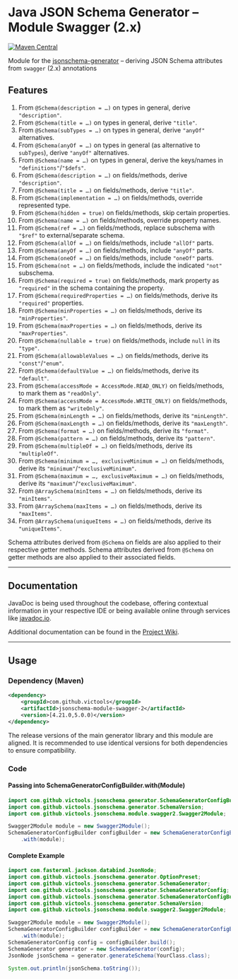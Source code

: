 # Java JSON Schema Generator – Module Swagger (2.x)
[![Maven Central](https://maven-badges.herokuapp.com/maven-central/com.github.victools/jsonschema-module-swagger-2/badge.svg)](https://maven-badges.herokuapp.com/maven-central/com.github.victools/jsonschema-module-swagger-2)

Module for the [jsonschema-generator](../jsonschema-generator) – deriving JSON Schema attributes from `swagger` (2.x) annotations

## Features
 1. From `@Schema(description = …)` on types in general, derive `"description"`.
 2. From `@Schema(title = …)` on types in general, derive `"title"`.
 3. From `@Schema(subTypes = …)` on types in general, derive `"anyOf"` alternatives.
 4. From `@Schema(anyOf = …)` on types in general (as alternative to `subTypes`), derive `"anyOf"` alternatives.
 5. From `@Schema(name = …)` on types in general, derive the keys/names in `"definitions"`/`"$defs"`.
 6. From `@Schema(description = …)` on fields/methods, derive `"description"`.
 7. From `@Schema(title = …)` on fields/methods, derive `"title"`.
 8. From `@Schema(implementation = …)` on fields/methods, override represented type.
 9. From `@Schema(hidden = true)` on fields/methods, skip certain properties.
10. From `@Schema(name = …)` on fields/methods, override property names.
11. From `@Schema(ref = …)` on fields/methods, replace subschema with `"$ref"` to external/separate schema.
12. From `@Schema(allOf = …)` on fields/methods, include `"allOf"` parts.
13. From `@Schema(anyOf = …)` on fields/methods, include `"anyOf"` parts.
14. From `@Schema(oneOf = …)` on fields/methods, include `"oneOf"` parts.
15. From `@Schema(not = …)` on fields/methods, include the indicated `"not"` subschema.
16. From `@Schema(required = true)` on fields/methods, mark property as `"required"` in the schema containing the property.
17. From `@Schema(requiredProperties = …)` on fields/methods, derive its `"required"` properties.
18. From `@Schema(minProperties = …)` on fields/methods, derive its `"minProperties"`.
19. From `@Schema(maxProperties = …)` on fields/methods, derive its `"maxProperties"`.
20. From `@Schema(nullable = true)` on fields/methods, include `null` in its `"type"`.
21. From `@Schema(allowableValues = …)` on fields/methods, derive its `"const"`/`"enum"`.
22. From `@Schema(defaultValue = …)` on fields/methods, derive its `"default"`.
23. From `@Schema(accessMode = AccessMode.READ_ONLY)` on fields/methods, to mark them as `"readOnly"`.
24. From `@Schema(accessMode = AccessMode.WRITE_ONLY)` on fields/methods, to mark them as `"writeOnly"`.
25. From `@Schema(minLength = …)` on fields/methods, derive its `"minLength"`.
26. From `@Schema(maxLength = …)` on fields/methods, derive its `"maxLength"`.
27. From `@Schema(format = …)` on fields/methods, derive its `"format"`.
28. From `@Schema(pattern = …)` on fields/methods, derive its `"pattern"`.
29. From `@Schema(multipleOf = …)` on fields/methods, derive its `"multipleOf"`.
30. From `@Schema(minimum = …, exclusiveMinimum = …)` on fields/methods, derive its `"minimum"`/`"exclusiveMinimum"`.
31. From `@Schema(maximum = …, exclusiveMaximum = …)` on fields/methods, derive its `"maximum"`/`"exclusiveMaximum"`.
32. From `@ArraySchema(minItems = …)` on fields/methods, derive its `"minItems"`.
33. From `@ArraySchema(maxItems = …)` on fields/methods, derive its `"maxItems"`.
34. From `@ArraySchema(uniqueItems = …)` on fields/methods, derive its `"uniqueItems"`.

Schema attributes derived from `@Schema` on fields are also applied to their respective getter methods.
Schema attributes derived from `@Schema` on getter methods are also applied to their associated fields.

----

## Documentation
JavaDoc is being used throughout the codebase, offering contextual information in your respective IDE or being available online through services like [javadoc.io](https://www.javadoc.io/doc/com.github.victools/jsonschema-module-swagger-2).

Additional documentation can be found in the [Project Wiki](https://github.com/victools/jsonschema-generator/wiki).

----

## Usage
### Dependency (Maven)
```xml
<dependency>
    <groupId>com.github.victools</groupId>
    <artifactId>jsonschema-module-swagger-2</artifactId>
    <version>[4.21.0,5.0.0)</version>
</dependency>
```

The release versions of the main generator library and this module are aligned.
It is recommended to use identical versions for both dependencies to ensure compatibility.

### Code
#### Passing into SchemaGeneratorConfigBuilder.with(Module)
```java
import com.github.victools.jsonschema.generator.SchemaGeneratorConfigBuilder;
import com.github.victools.jsonschema.generator.SchemaVersion;
import com.github.victools.jsonschema.module.swagger2.Swagger2Module;
```
```java
Swagger2Module module = new Swagger2Module();
SchemaGeneratorConfigBuilder configBuilder = new SchemaGeneratorConfigBuilder(SchemaVersion.DRAFT_2019_09)
    .with(module);
```

#### Complete Example
```java
import com.fasterxml.jackson.databind.JsonNode;
import com.github.victools.jsonschema.generator.OptionPreset;
import com.github.victools.jsonschema.generator.SchemaGenerator;
import com.github.victools.jsonschema.generator.SchemaGeneratorConfig;
import com.github.victools.jsonschema.generator.SchemaGeneratorConfigBuilder;
import com.github.victools.jsonschema.generator.SchemaVersion;
import com.github.victools.jsonschema.module.swagger2.Swagger2Module;
```
```java
Swagger2Module module = new Swagger2Module();
SchemaGeneratorConfigBuilder configBuilder = new SchemaGeneratorConfigBuilder(SchemaVersion.DRAFT_2019_09, OptionPreset.PLAIN_JSON)
    .with(module);
SchemaGeneratorConfig config = configBuilder.build();
SchemaGenerator generator = new SchemaGenerator(config);
JsonNode jsonSchema = generator.generateSchema(YourClass.class);

System.out.println(jsonSchema.toString());
```
